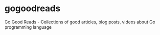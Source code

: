 # gogoodreads
Go Good Reads - Collections of good articles, blog posts, videos about Go programming language
